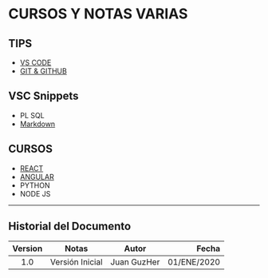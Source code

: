 # CURSOS Y NOTAS VARIAS

## TIPS
- [VS CODE](VS_Code/readme.md)
- [GIT & GITHUB](git/readme.md)

## VSC Snippets
- PL SQL
- [Markdown](snippets/markdown.json)

## CURSOS
- [REACT](React/readme.md)
- [ANGULAR](angular/readme.md)
- PYTHON
- NODE JS

---
## Historial del Documento
  
|Version|Notas|Autor|Fecha|
|:--:|:--:|--|--:|
| 1.0 | Versión Inicial |Juan GuzHer|01/ENE/2020
